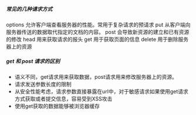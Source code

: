 




##### 常见的几种请求方式
options 允许客户端查看服务器的性能。常用于复杂请求的预请求
put     从客户端向服务器传送的数据取代指定的文档的内容。
post    会导致新资源的建立和已有资源的修改
head    用来获取请求的报头
get     用于获取页面的信息
delete  用于删除服务器上的资源


##### get 和 post 请求的区别
- 语义不同，get请求用来获取数据，post请求用来修改服务器上的资源。
- 请求发送参数长度的限制
- 从安全性能考虑，请求参数直接暴露在url中，对于敏感请求如果使用get请求方式获取或者提交信息，容易受到XSS攻击
- 使用get获取的数据能够被浏览器缓存